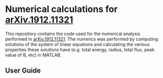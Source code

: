 # Numerical calculations for [arXiv.1912.11321](https://arxiv.org/abs/1912.11321)

This repository contains the code used for the numerical analysis performed in [arXiv.1912.11321](https://arxiv.org/abs/1912.11321). The numerics was performed by computing solutions of the system of linear equations and calculating the various properties these solutions have (e.g. total energy, radius, total flux, peak value of B, etc) in MATLAB.


## User Guide


